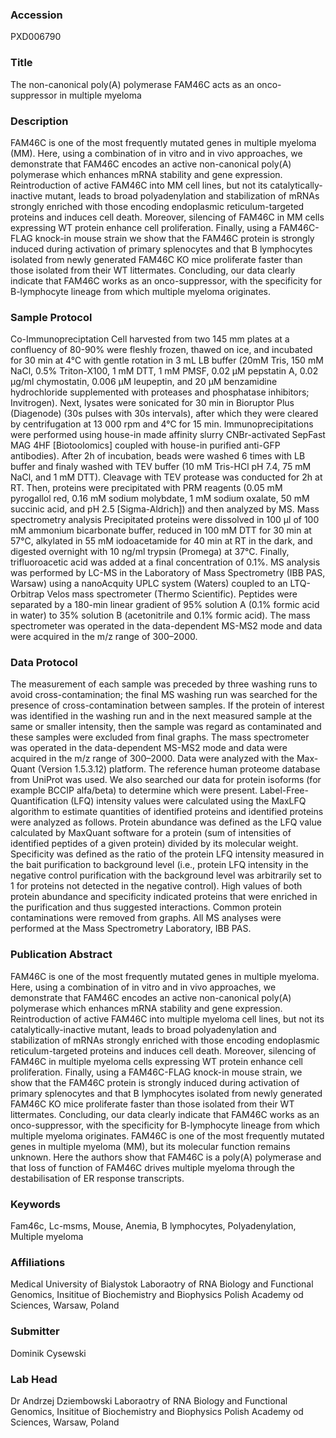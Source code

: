 ### Accession
PXD006790

### Title
The non-canonical poly(A) polymerase FAM46C acts as an onco-suppressor in multiple myeloma

### Description
FAM46C is one of the most frequently mutated genes in multiple myeloma (MM). Here, using a combination of in vitro and in vivo approaches, we demonstrate that FAM46C encodes an active non-canonical poly(A) polymerase which enhances mRNA stability and gene expression. Reintroduction of active FAM46C into MM cell lines, but not its catalytically-inactive mutant, leads to broad polyadenylation and stabilization of mRNAs strongly enriched with those encoding endoplasmic reticulum-targeted proteins and induces cell death. Moreover, silencing of FAM46C in MM cells expressing WT protein enhance cell proliferation. Finally, using a FAM46C-FLAG knock-in mouse strain we show that the FAM46C protein is strongly induced during activation of primary splenocytes and that B lymphocytes isolated from newly generated FAM46C KO mice proliferate faster than those isolated from their WT littermates. Concluding, our data clearly indicate that FAM46C works as an onco-suppressor, with the specificity for B-lymphocyte lineage from which multiple myeloma originates.

### Sample Protocol
Co-Immunopreciptation  Cell harvested from two 145 mm plates at a confluency of 80-90% were fleshly frozen, thawed on ice, and incubated for 30 min at 4°C with gentle rotation in 3 mL LB buffer (20mM Tris, 150 mM NaCl, 0.5% Triton-X100, 1 mM DTT, 1 mM PMSF, 0.02 µM pepstatin A, 0.02 µg/ml chymostatin, 0.006 µM leupeptin, and 20 µM benzamidine hydrochloride supplemented with proteases and phosphatase inhibitors; Invitrogen). Next, lysates were sonicated for 30 min in Bioruptor Plus (Diagenode) (30s pulses with 30s intervals), after which they were cleared by centrifugation at 13 000 rpm and 4°C for 15 min.  Immunoprecipitations were performed using house-in made affinity slurry CNBr-activated SepFast MAG 4HF [Biotoolomics] coupled with house-in purified anti-GFP antibodies). After 2h of incubation, beads were washed 6 times with LB buffer and finaly washed with TEV buffer (10 mM Tris-HCl pH 7.4, 75 mM NaCl, and 1 mM DTT). Cleavage with TEV protease was conducted for 2h at RT. Then, proteins were precipitated with PRM reagents (0.05 mM pyrogallol red, 0.16 mM sodium molybdate, 1 mM sodium oxalate, 50 mM succinic acid, and pH 2.5 [Sigma-Aldrich]) and then analyzed by MS.  Mass spectrometry analysis  Precipitated proteins were dissolved in 100 μl of 100 mM ammonium bicarbonate buffer, reduced in 100 mM DTT for 30 min at 57°C, alkylated in 55 mM iodoacetamide for 40 min at RT in the dark, and digested overnight with 10 ng/ml trypsin (Promega) at 37°C. Finally, trifluoroacetic acid was added at a final concentration of 0.1%. MS analysis was performed by LC-MS in the Laboratory of Mass Spectrometry (IBB PAS, Warsaw) using a nanoAcquity UPLC system (Waters) coupled to an LTQ-Orbitrap Velos mass spectrometer (Thermo Scientific). Peptides were separated by a 180-min linear gradient of 95% solution A (0.1% formic acid in water) to 35% solution B (acetonitrile and 0.1% formic acid). The mass spectrometer was operated in the data-dependent MS-MS2 mode and data were acquired in the m/z range of 300–2000.

### Data Protocol
The measurement of each sample was preceded by three washing runs to avoid cross-contamination; the final MS washing run was searched for the presence of cross-contamination between samples. If the protein of interest was identified in the washing run and in the next measured sample at the same or smaller intensity, then the sample was regard as contaminated and these samples were excluded from final graphs. The mass spectrometer was operated in the data-dependent MS-MS2 mode and data were acquired in the m/z range of 300–2000. Data were analyzed with the Max-Quant (Version 1.5.3.12) platform. The reference human proteome database from UniProt was used. We also searched our data for protein isoforms (for example BCCIP alfa/beta) to determine which were present. Label-Free-Quantification (LFQ) intensity values were calculated using the MaxLFQ algorithm to estimate quantities of identified proteins and identified proteins were analyzed as follows. Protein abundance was defined as the LFQ value calculated by MaxQuant software for a protein (sum of intensities of identified peptides of a given protein) divided by its molecular weight. Specificity was defined as the ratio of the protein LFQ intensity measured in the bait purification to background level (i.e., protein LFQ intensity in the negative control purification with the background level was arbitrarily set to 1 for proteins not detected in the negative control). High values of both protein abundance and specificity indicated proteins that were enriched in the purification and thus suggested interactions. Common protein contaminations were removed from graphs. All MS analyses were performed at the Mass Spectrometry Laboratory, IBB PAS.

### Publication Abstract
FAM46C is one of the most frequently mutated genes in multiple myeloma. Here, using a combination of in vitro and in vivo approaches, we demonstrate that FAM46C encodes an active non-canonical poly(A) polymerase which enhances mRNA stability and gene expression. Reintroduction of active FAM46C into multiple myeloma cell lines, but not its catalytically-inactive mutant, leads to broad polyadenylation and stabilization of mRNAs strongly enriched with those encoding endoplasmic reticulum-targeted proteins and induces cell death. Moreover, silencing of FAM46C in multiple myeloma cells expressing WT protein enhance cell proliferation. Finally, using a FAM46C-FLAG knock-in mouse strain, we show that the FAM46C protein is strongly induced during activation of primary splenocytes and that B lymphocytes isolated from newly generated FAM46C KO mice proliferate faster than those isolated from their WT littermates. Concluding, our data clearly indicate that FAM46C works as an onco-suppressor, with the specificity for B-lymphocyte lineage from which multiple myeloma originates. FAM46C is one of the most frequently mutated genes in multiple myeloma (MM), but its molecular function remains unknown. Here the authors show that FAM46C is a poly(A) polymerase and that loss of function of FAM46C drives multiple myeloma through the destabilisation of ER response transcripts.

### Keywords
Fam46c, Lc-msms, Mouse, Anemia, B lymphocytes, Polyadenylation, Multiple myeloma

### Affiliations
Medical University of Bialystok
Laboraotry of RNA Biology and Functional Genomics, Insititue of Biochemistry and Biophysics Polish Academy od Sciences, Warsaw, Poland

### Submitter
Dominik Cysewski

### Lab Head
Dr Andrzej Dziembowski
Laboraotry of RNA Biology and Functional Genomics, Insititue of Biochemistry and Biophysics Polish Academy od Sciences, Warsaw, Poland



